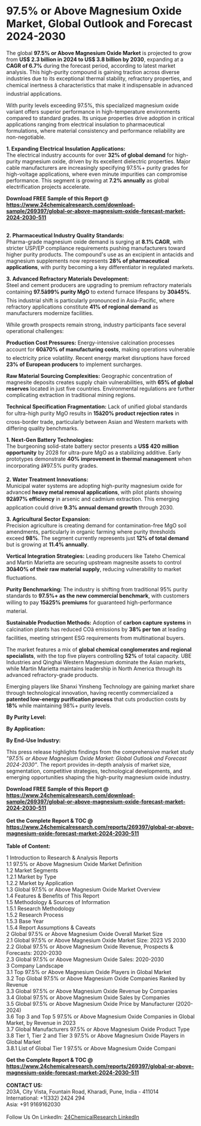 <h1>97.5% or Above Magnesium Oxide Market, Global Outlook and Forecast 2024-2030</h1><p>The global <strong>97.5% or Above Magnesium Oxide Market</strong> is projected to grow from <strong>US$ 2.3 billion in 2024 to US$ 3.8 billion by 2030</strong>, expanding at a <strong>CAGR of 6.7%</strong> during the forecast period, according to latest market analysis. This high-purity compound is gaining traction across diverse industries due to its exceptional thermal stability, refractory properties, and chemical inertness â characteristics that make it indispensable in advanced industrial applications.</p><p>With purity levels exceeding 97.5%, this specialized magnesium oxide variant offers superior performance in high-temperature environments compared to standard grades. Its unique properties drive adoption in critical applications ranging from electrical insulation to pharmaceutical formulations, where material consistency and performance reliability are non-negotiable.</p><p><strong>1. Expanding Electrical Insulation Applications:</strong><br>
The electrical industry accounts for over <strong>32% of global demand</strong> for high-purity magnesium oxide, driven by its excellent dielectric properties. Major cable manufacturers are increasingly specifying 97.5%+ purity grades for high-voltage applications, where even minute impurities can compromise performance. This segment is growing at <strong>7.2% annually</strong> as global electrification projects accelerate.</p><div><b>Download FREE Sample of this Report @ 
            <a href="https://www.24chemicalresearch.com/download-sample/269397/global-or-above-magnesium-oxide-forecast-market-2024-2030-511">
            https://www.24chemicalresearch.com/download-sample/269397/global-or-above-magnesium-oxide-forecast-market-2024-2030-511</a></b></div><br><p><strong>2. Pharmaceutical Industry Quality Standards:</strong><br>
Pharma-grade magnesium oxide demand is surging at <strong>8.1% CAGR</strong>, with stricter USP/EP compliance requirements pushing manufacturers toward higher purity products. The compound's use as an excipient in antacids and magnesium supplements now represents <strong>28% of pharmaceutical applications</strong>, with purity becoming a key differentiator in regulated markets.</p><p><strong>3. Advanced Refractory Materials Development:</strong><br>
Steel and cement producers are upgrading to premium refractory materials containing <strong>97.5â99% purity MgO</strong> to extend furnace lifespans by <strong>30â45%</strong>. This industrial shift is particularly pronounced in Asia-Pacific, where refractory applications constitute <strong>41% of regional demand</strong> as manufacturers modernize facilities.</p><p>While growth prospects remain strong, industry participants face several operational challenges:</p><p><strong>Production Cost Pressures:</strong> Energy-intensive calcination processes account for <strong>60â70% of manufacturing costs</strong>, making operations vulnerable to electricity price volatility. Recent energy market disruptions have forced <strong>23% of European producers</strong> to implement surcharges.</p><p><strong>Raw Material Sourcing Complexities:</strong> Geographic concentration of magnesite deposits creates supply chain vulnerabilities, with <strong>65% of global reserves</strong> located in just five countries. Environmental regulations are further complicating extraction in traditional mining regions.</p><p><strong>Technical Specification Fragmentation:</strong> Lack of unified global standards for ultra-high purity MgO results in <strong>15â20% product rejection rates</strong> in cross-border trade, particularly between Asian and Western markets with differing quality benchmarks.</p><p><strong>1. Next-Gen Battery Technologies:</strong><br>
The burgeoning solid-state battery sector presents a <strong>US$ 420 million opportunity</strong> by 2028 for ultra-pure MgO as a stabilizing additive. Early prototypes demonstrate <strong>40% improvement in thermal management</strong> when incorporating â¥97.5% purity grades.</p><p><strong>2. Water Treatment Innovations:</strong><br>
Municipal water systems are adopting high-purity magnesium oxide for advanced <strong>heavy metal removal applications</strong>, with pilot plants showing <strong>92â97% efficiency</strong> in arsenic and cadmium extraction. This emerging application could drive <strong>9.3% annual demand growth</strong> through 2030.</p><p><strong>3. Agricultural Sector Expansion:</strong><br>
Precision agriculture is creating demand for contamination-free MgO soil amendments, particularly in organic farming where purity thresholds exceed <strong>98%</strong>. The segment currently represents just <strong>12% of total demand</strong> but is growing at <strong>11.4% annually</strong>.</p><p><strong>Vertical Integration Strategies:</strong> Leading producers like Tateho Chemical and Martin Marietta are securing upstream magnesite assets to control <strong>30â40% of their raw material supply</strong>, reducing vulnerability to market fluctuations.</p><p><strong>Purity Benchmarking:</strong> The industry is shifting from traditional 95% purity standards to <strong>97.5%+ as the new commercial benchmark</strong>, with customers willing to pay <strong>15â25% premiums</strong> for guaranteed high-performance material.</p><p><strong>Sustainable Production Methods:</strong> Adoption of <strong>carbon capture systems</strong> in calcination plants has reduced COâ emissions by <strong>38% per ton</strong> at leading facilities, meeting stringent ESG requirements from multinational buyers.</p><p>The market features a mix of <strong>global chemical conglomerates and regional specialists</strong>, with the top five players controlling <strong>52%</strong> of total capacity. UBE Industries and Qinghai Western Magnesium dominate the Asian markets, while Martin Marietta maintains leadership in North America through its advanced refractory-grade products.</p><p>Emerging players like Shanxi Yinsheng Technology are gaining market share through technological innovation, having recently commercialized a <strong>patented low-energy purification process</strong> that cuts production costs by <strong>18%</strong> while maintaining 98%+ purity levels.</p><p><strong>By Purity Level:</strong></p><p><strong>By Application:</strong></p><p><strong>By End-Use Industry:</strong></p><p>This press release highlights findings from the comprehensive market study <em>"97.5% or Above Magnesium Oxide Market: Global Outlook and Forecast 2024-2030"</em>. The report provides in-depth analysis of market size, segmentation, competitive strategies, technological developments, and emerging opportunities shaping the high-purity magnesium oxide industry.</p><div><b>Download FREE Sample of this Report @ 
            <a href="https://www.24chemicalresearch.com/download-sample/269397/global-or-above-magnesium-oxide-forecast-market-2024-2030-511">
            https://www.24chemicalresearch.com/download-sample/269397/global-or-above-magnesium-oxide-forecast-market-2024-2030-511</a></b></div><br><div><b>Get the Complete Report & TOC @ 
            <a href="https://www.24chemicalresearch.com/reports/269397/global-or-above-magnesium-oxide-forecast-market-2024-2030-511">
            https://www.24chemicalresearch.com/reports/269397/global-or-above-magnesium-oxide-forecast-market-2024-2030-511</a></b></div><br>
            <b>Table of Content:</b><p>1 Introduction to Research & Analysis Reports<br />
    1.1 97.5% or Above Magnesium Oxide Market Definition<br />
    1.2 Market Segments<br />
        1.2.1 Market by Type<br />
        1.2.2 Market by Application<br />
    1.3 Global 97.5% or Above Magnesium Oxide Market Overview<br />
    1.4 Features & Benefits of This Report<br />
    1.5 Methodology & Sources of Information<br />
        1.5.1 Research Methodology<br />
        1.5.2 Research Process<br />
        1.5.3 Base Year<br />
        1.5.4 Report Assumptions & Caveats<br />
2 Global 97.5% or Above Magnesium Oxide Overall Market Size<br />
    2.1 Global 97.5% or Above Magnesium Oxide Market Size: 2023 VS 2030<br />
    2.2 Global 97.5% or Above Magnesium Oxide Revenue, Prospects & Forecasts: 2020-2030<br />
    2.3 Global 97.5% or Above Magnesium Oxide Sales: 2020-2030<br />
3 Company Landscape<br />
    3.1 Top 97.5% or Above Magnesium Oxide Players in Global Market<br />
    3.2 Top Global 97.5% or Above Magnesium Oxide Companies Ranked by Revenue<br />
    3.3 Global 97.5% or Above Magnesium Oxide Revenue by Companies<br />
    3.4 Global 97.5% or Above Magnesium Oxide Sales by Companies<br />
    3.5 Global 97.5% or Above Magnesium Oxide Price by Manufacturer (2020-2024)<br />
    3.6 Top 3 and Top 5 97.5% or Above Magnesium Oxide Companies in Global Market, by Revenue in 2023<br />
    3.7 Global Manufacturers 97.5% or Above Magnesium Oxide Product Type<br />
    3.8 Tier 1, Tier 2 and Tier 3 97.5% or Above Magnesium Oxide Players in Global Market<br />
        3.8.1 List of Global Tier 1 97.5% or Above Magnesium Oxide Compani</p><div><b>Get the Complete Report & TOC @ 
            <a href="https://www.24chemicalresearch.com/reports/269397/global-or-above-magnesium-oxide-forecast-market-2024-2030-511">
            https://www.24chemicalresearch.com/reports/269397/global-or-above-magnesium-oxide-forecast-market-2024-2030-511</a></b></div><br><b>CONTACT US:</b><br>
            203A, City Vista, Fountain Road, Kharadi, Pune, India - 411014<br>
            International: +1(332) 2424 294<br>
            Asia: +91 9169162030 <br><br>
            Follow Us On LinkedIn: <a href="https://www.linkedin.com/company/24chemicalresearch/">24ChemicalResearch LinkedIn</a>